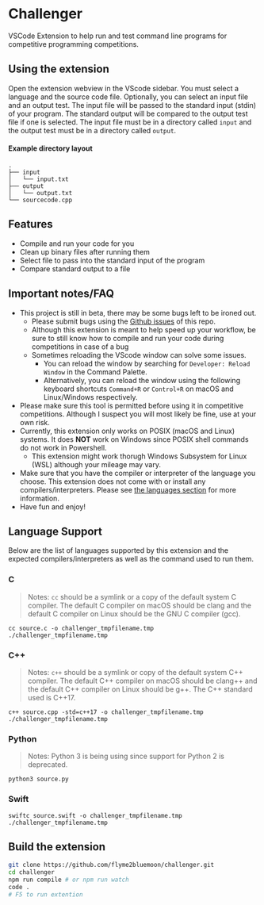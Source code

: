 # Challenger

VSCode Extension to help run and test command line programs for competitive programming competitions.

## Using the extension

Open the extension webview in the VScode sidebar. You must select a language and the source code file. Optionally, you can select an input file and an output test. The input file will be passed to the standard input (stdin) of your program. The standard output will be compared to the output test file if one is selected. The input file must be in a directory called `input` and the output test must be in a directory called `output`.

#### Example directory layout

```
.
├── input
│   └── input.txt
├── output
│   └── output.txt
└── sourcecode.cpp
```

## Features

- Compile and run your code for you
- Clean up binary files after running them
- Select file to pass into the standard input of the program
- Compare standard output to a file

## Important notes/FAQ

- This project is still in beta, there may be some bugs left to be ironed out.
    - Please submit bugs using the [Github issues](https://github.com/flyme2bluemoon/challenger/issues) of this repo.
    - Although this extension is meant to help speed up your workflow, be sure to still know how to compile and run your code during competitions in case of a bug
    - Sometimes reloading the VScode window can solve some issues.
        - You can reload the window by searching for `Developer: Reload Window` in the Command Palette.
        - Alternatively, you can reload the window using the following keyboard shortcuts `Command+R` or `Control+R` on macOS and Linux/Windows respectively.
- Please make sure this tool is permitted before using it in competitive competitions. Although I suspect you will most likely be fine, use at your own risk.
- Currently, this extension only works on POSIX (macOS and Linux) systems. It does **NOT** work on Windows since POSIX shell commands do not work in Powershell.
    - This extension might work thorugh Windows Subsystem for Linux (WSL) although your mileage may vary.
- Make sure that you have the compiler or interpreter of the language you choose. This extension does not come with or install any compilers/interpreters. Please see [the languages section](#language-support) for more information.
- Have fun and enjoy!

## Language Support

Below are the list of languages supported by this extension and the expected compilers/interpreters as well as the command used to run them.

### C

> Notes: `cc` should be a symlink or a copy of the default system C compiler. The default C compiler on macOS should be clang and the default C compiler on Linux should be the GNU C compiler (gcc).

```
cc source.c -o challenger_tmpfilename.tmp
./challenger_tmpfilename.tmp
```

### C++

> Notes: `c++` should be a symlink or copy of the default system C++ compiler. The default C++ compiler on macOS should be clang++ and the default C++ compiler on Linux should be g++. The C++ standard used is C++17.

```
c++ source.cpp -std=c++17 -o challenger_tmpfilename.tmp
./challenger_tmpfilename.tmp
```

### Python

> Notes: Python 3 is being using since support for Python 2 is deprecated.

```
python3 source.py
```

### Swift

```
swiftc source.swift -o challenger_tmpfilename.tmp
./challenger_tmpfilename.tmp
```

## Build the extension

```sh
git clone https://github.com/flyme2bluemoon/challenger.git
cd challenger
npm run compile # or npm run watch
code .
# F5 to run extention
```
